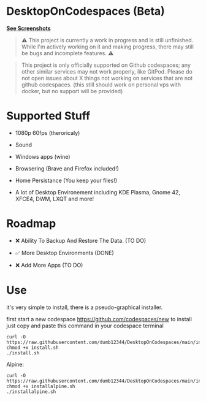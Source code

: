 # DesktopOnCodespaces (Beta)

[**See Screenshots**](https://git.mollomm1.dev/Mollomm1/DesktopOnCodespaces/src/branch/main/screenshots.md)

> ⚠️ This project is currently a work in progress and is still unfinished. While I'm actively working on it and making progress, there may still be bugs and incomplete features. ⚠️

> This project is only officially supported on Github codespaces; any other similar services may not work properly, like GitPod. Please do not open issues about X things not working on services that are not github codespaces. (this still should work on personal vps with docker, but no support will be provided)

# Supported Stuff

* 1080p 60fps (theroricaly)

* Sound

* Windows apps (wine)

* Browsering (Brave and Firefox included!)

* Home Persistance (You keep your files!)

* A lot of Desktop Environement including KDE Plasma, Gnome 42, XFCE4, DWM, LXQT and more!

# Roadmap

* ❌ Ability To Backup And Restore The Data. (TO DO)

* ✅ More Desktop Environments (DONE)

* ❌ Add More Apps (TO DO)

# Use

it's very simple to install, there is a pseudo-graphical installer.

first start a new codespace https://github.com/codespaces/new
to install just copy and paste this command in your codespace terminal
```
curl -O https://raw.githubusercontent.com/dumb12344/DesktopOnCodespaces/main/install.sh
chmod +x install.sh
./install.sh
```

Alpine:
```
curl -O https://raw.githubusercontent.com/dumb12344/DesktopOnCodespaces/main/installalpine.sh
chmod +x installalpine.sh
./installalpine.sh
```
